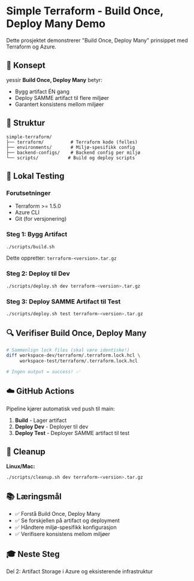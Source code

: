 # Simple Terraform - Build Once, Deploy Many Demo

Dette prosjektet demonstrerer "Build Once, Deploy Many" prinsippet med Terraform og Azure.

## 🎯 Konsept
yessir
**Build Once, Deploy Many** betyr:
- Bygg artifact ÉN gang
- Deploy SAMME artifact til flere miljøer
- Garantert konsistens mellom miljøer

## 📁 Struktur

```
simple-terraform/
├── terraform/          # Terraform kode (felles)
├── environments/       # Miljø-spesifikk config
├── backend-configs/    # Backend config per miljø
└── scripts/           # Build og deploy scripts
```

## 🚀 Lokal Testing

### Forutsetninger
- Terraform >= 1.5.0
- Azure CLI
- Git (for versjonering)

### Steg 1: Bygg Artifact

```bash
./scripts/build.sh
```

Dette oppretter: `terraform-<version>.tar.gz`

### Steg 2: Deploy til Dev

```bash
./scripts/deploy.sh dev terraform-<version>.tar.gz
```

### Steg 3: Deploy SAMME Artifact til Test

```bash
./scripts/deploy.sh test terraform-<version>.tar.gz
```

## 🔍 Verifiser Build Once, Deploy Many

```bash
# Sammenlign lock files (skal være identiske!)
diff workspace-dev/terraform/.terraform.lock.hcl \
     workspace-test/terraform/.terraform.lock.hcl

# Ingen output = success! ✅
```

## ☁️ GitHub Actions

Pipeline kjører automatisk ved push til main:
1. **Build** - Lager artifact
2. **Deploy Dev** - Deployer til dev
3. **Deploy Test** - Deployer SAMME artifact til test

## 🧹 Cleanup

**Linux/Mac:**
```bash
./scripts/cleanup.sh dev terraform-<version>.tar.gz
```


## 📚 Læringsmål

- ✅ Forstå Build Once, Deploy Many
- ✅ Se forskjellen på artifact og deployment
- ✅ Håndtere miljø-spesifikk konfigurasjon
- ✅ Verifisere konsistens mellom miljøer

## 🎓 Neste Steg

Del 2: Artifact Storage i Azure og eksisterende infrastruktur
